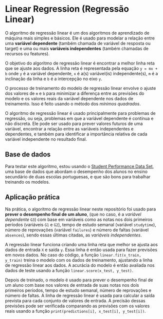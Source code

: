 # Linear Regression (Regressão Linear)

O algoritmo de regressão linear é um dos algoritmos de aprendizado de máquina mais simples e básicos.
Ele é usado para modelar a relação entre uma __variável dependente__ (também chamada de variável de resposta ou target) e uma ou mais __variáveis independentes__ (também chamadas de recursos ou features).

O objetivo do algoritmo de regressão linear é encontrar a melhor linha reta que se ajuste aos dados. A linha reta é representada pela equação `y = mx + b` onde `y` é a variável dependente, `x` é a(s) variável(is) independente(s), `m` é a inclinação da linha e `b` é a intercepção no eixo `y`.

O processo de treinamento do modelo de regressão linear envolve o ajuste dos valores de `m` e `b` para minimizar a diferença entre as previsões do modelo e os valores reais da variável dependente nos dados de treinamento. Isso é feito usando o método dos _mínimos quadrados_.

O algoritmo de regressão linear é usado principalmente para problemas de regressão, ou seja, problemas em que a variável dependente é contínua e não discreta. Ele pode ser usado para prever valores futuros de uma variável, encontrar a relação entre as variáveis independentes e dependentes, e também para identificar a importância relativa de cada variável independente no resultado final.

## Base de dados

Para testar este algoritmo, estou usando o [Student Performance Data Set](https://archive.ics.uci.edu/ml/datasets/Student+Performance), uma base de dados que abordam o desempenho dos alunos no ensino secundário de duas escolas portuguesas, e que são bons para trabalhar treinando os modelos.

## Aplicação prática

Na prática, o algoritmo de regressão linear neste repositório foi usado para __prever o desempenho final de um aluno__, (que no caso, é a _variável dependente_ `G3`) com base em variáveis como as notas nos dois primeiros períodos (variáveis `G1` e `G2`), tempo de estudo semanal (variável `studytime`), número de reprovações (variável `failures`) e número de faltas (variável `absences`), sendo essas últimas citadas, as _variáveis independentes_.

A regressão linear funciona criando uma linha reta que melhor se ajusta aos dados de entrada `X` e saída `y`. Essa linha é então usada para fazer previsões em novos dados. No caso do código, a função `linear.fit(x_train, y_train)` treina o modelo com os dados de treinamento, ajustando a linha de regressão linear aos dados. A acurácia do modelo é então avaliada nos dados de teste usando a função `linear.score(x_test, y_test)`.

Depois de treinado, o modelo é usado para prever o desempenho final de um aluno com base nos valores de entrada de suas notas nos dois primeiros períodos, tempo de estudo semanal, número de reprovações e número de faltas. A linha de regressão linear é usada para calcular a saída prevista para cada conjunto de valores de entrada. A precisão dessas previsões pode ser verificada comparando as previsões com os valores reais usando a função `print(predictions[i], x_test[i], y_test[i])`.